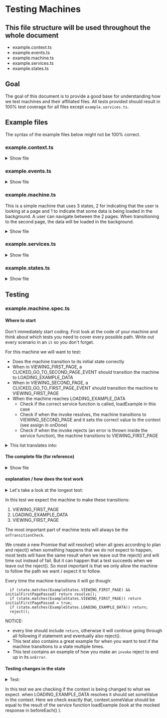 # Testing Machines

## This file structure will be used throughout the whole document
 - example.context.ts
 - example.events.ts
 - example.machine.ts
 - example.services.ts
 - example.states.ts

## Goal

The goal of this document is to provide a good base for understanding how we test machines and their affiliated files. All tests provided should result in 100% test coverage for all files except `example.services.ts`.

## Example files

The syntax of the example files below might not be 100% correct.

### example.context.ts

<details>
  <summary>Show file</summary>

  ```
  export interface ExampleContext {
    someValue: string;
  }

  ```

</details>

### example.events.ts

<details>
  <summary>Show file</summary>

```
import { EventObject } from 'xstate';

export enum ExampleEvents {
  CLICKED_GO_TO_FIRST_PAGE = '[ExampleEvents: Clicked Go To First Page]',
  CLICKED_GO_TO_SECOND_PAGE = '[ExampleEvents: Clicked Go To Second Page]',
}

export class ClickedGoToFirstPageEvent implements EventObject {

  public type: ExampleEvents.CLICKED_GO_TO_FIRST_PAGE = ExampleEvents.CLICKED_GO_TO_FIRST_PAGE;

}

export class ClickedGoToSecondPageEvent implements EventObject {

  public type: ExampleEvents.CLICKED_GO_TO_SECOND_PAGE = ExampleEvents.CLICKED_GO_TO_SECOND_PAGE;

}


export type ExampleEvent =
  | ClickedGoToFirstPageEvent
  | ClickedGoToSecondPageEvent;

```

</details>

### example.machine.ts

This is a simple machine that uses 3 states, 2 for indicating that the user is looking at a page and 1 to indicate that some data is being loaded in the background. A user can navigate between the 2 pages. When transitioning to the second page, the data will be loaded in the background.

<details>
  <summary>Show file</summary>

```
import { MachineConfig, StateMachine } from 'xstate';
import { ExampleContext } from './example.context';
import { ExampleState, ExampleStates, ExampleStateSchema } from './example.states';
import { ExampleEvent, ExampleEvents } from './example.events';
import { loadExample } from './example.services';

// eslint-disable-next-line max-len
export type ExampleMachine = StateMachine<ExampleContext, ExampleStateSchema, ExampleEvent, ExampleState>;

export const exampleMachine: MachineConfig<ExampleContext, ExampleStateSchema, ExampleEvent> = {

  initial: ExampleStates.VIEWING_FIRST_PAGE,

  states: {
    [ExampleStates.VIEWING_FIRST_PAGE]: {
      on: {
        [ExampleEvents.CLICKED_GO_TO_SECOND_PAGE]: ExampleStates.LOADING_EXAMPLE_DATA,
      },
    },
    [ExampleStates.LOADING_EXAMPLE_DATA]: {
      invoke: {
        src: (c: ExampleContext, e: ExampleEvent) => loadExample(c, e),
        onDone: {
          actions: assign({ someValue: (c: ExampleContext, ev: DoneInvokeEvent<string>) => ev.data }),
          target: ExampleStates.VIEWING_SECOND_PAGE,
        },
        onError: {
          actions: log('An error occurred loading example data'),
          target: ExampleStates.VIEWING_FIRST_PAGE,
        },
      }
    },
    [ExampleStates.VIEWING_SECOND_PAGE]: {
      on: {
        [ExampleEvents.CLICKED_GO_TO_FIRST_PAGE]: ExampleStates.VIEWING_FIRST_PAGE,
      },
    },
  },

};

```

</details>

### example.services.ts

<details>
  <summary>Show file</summary>

```
import { ExampleContext } from './example.context';
import { ExampleEvent } from './example.events';

export const loadExample = async (
  context: ExampleContext,
  ev: ExampleEvent,
): Promise<string> => {
  return 'someValue';
}
```

</details>

### example.states.ts

<details>
  <summary>Show file</summary>

```
import { StateSchema } from 'xstate';
import { ExampleContext } from './example.context';

export enum ExampleStates {
  VIEWING_FIRST_PAGE = '[ExampleStates: Viewing First Page]',
  VIEWING_SECOND_PAGE = '[ExampleStates: Viewing Second Page]',
  LOADING_EXAMPLE_DATA = '[ExampleStates: Loading Example Data]',
}

export interface ExampleState {
  value:
  | ExampleStates.VIEWING_FIRST_PAGE
  | ExampleStates.VIEWING_SECOND_PAGE
  | ExampleStates.LOADING_EXAMPLE_DATA;
  context: ExampleContext;
}

export interface ExampleStateSchema extends StateSchema<ExampleContext> {
  states: {
    [key in ExampleStates]?: StateSchema<ExampleContext>;
  };
}

```

</details>

## Testing

### example.machine.spec.ts

#### Where to start

Don't immediately start coding. First look at the code of your machine and think about which tests you need to cover every possible path. Write out every scenario in an `it` so you don't forget.

For this machine we will want to test:
 - Does the machine transition to its initial state correctly
 - When in VIEWING_FIRST_PAGE, a CLICKED_GO_TO_SECOND_PAGE_EVENT should transition the machine to LOADING_EXAMPLE_DATA
 - When in VIEWING_SECOND_PAGE, a CLICKED_GO_TO_FIRST_PAGE_EVENT should transition the machine to VIEWING_FIRST_PAGE
 - When the machine reaches LOADING_EXAMPLE_DATA
   - Check if the correct service function is called, loadExample in this case
   - Check if when the invoke resolves, the machine transitions to VIEWING_SECOND_PAGE and it sets the correct value to the context (see assign in onDone)
   - Check if when the invoke rejects (an error is thrown inside the service function), the machine transitions to VIEWING_FIRST_PAGE

<details>
  <summary>This list translates into:</summary>

```
describe('exampleMachine', () => {

  let machine: InterpreterFrom<ExampleMachine>;

  beforeEach(() => {

    jest.resetAllMocks();

    machine = interpret(createMachine<ExampleContext, ExampleEvent, ExampleState>(exampleMachine).withContext({ someValue: 'blabla' }));

    // mock the service functions as these should be tested in their own file and may not be covered by this file
    jest.spyOn(services, 'loadExample').mockResolvedValue('blablaReturnedByServiceFunction');

  });

  afterEach(() => {

    machine.stop();

  });

  it('should instantiate', () => {

    machine.start();

    expect(machine).toBeTruthy();

  });

  it(`should transition to ${ExampleStates.VIEWING_FIRST_PAGE} as its initial state`, async () => {

  });

  describe(`${ExampleStates.VIEWING_FIRST_PAGE}`, () => {

    it(`should transition to ${ExampleStates.LOADING_EXAMPLE_DATA} on ${ExampleEvents.CLICKED_GO_TO_SECOND_PAGE_EVENT}`, async () => {

    });

  });

  describe(`${ExampleStates.VIEWING_SECOND_PAGE}`, () => {

    it(`should transition to ${ExampleStates.VIEWING_FIRST_PAGE} on ${ExampleEvents.CLICKED_GO_TO_FIRST_PAGE_EVENT}`, async () => {

    });

  });

  describe(`${ExampleStates.LOADING_EXAMPLE_DATA}`, () => {

    describe('INVOKE', () => {

      it('should call example.services.loadExample', async () => {

      });

      it(`should transition to ${ExampleStates.VIEWING_SECOND_PAGE} when invoke resolves`, async () => {

      });

      it(`should transition to ${ExampleStates.VIEWING_FIRST_PAGE} when invoke rejects`, async () => {

      });

    });

  });

});
```


</details>

#### The complete file (for reference)

<details> 
  <summary>Show file</summary>
  
  ```
  import { createMachine, interpret, InterpreterFrom } from 'xstate';
  import { exampleMachine, ExampleMachine } from './example.machine';
  import { ClickedGoToFirstPageEvent, ClickedGoToSecondPageEvent, ExampleEvent, ExampleEvents } from './example.events';
  import { ExampleState, ExampleStates } from './example.states';
  import { ExampleContext } from './example.context';
  import * as services from './example.services';

  describe('exampleMachine', () => {

    let machine: InterpreterFrom<ExampleMachine>;

    beforeEach(() => {

      jest.resetAllMocks();

      machine = interpret(createMachine<ExampleContext, ExampleEvent, ExampleState>(exampleMachine).withContext({ someValue: 'blabla' }));

      // mock the service functions as these should be tested in their own file and may not be covered by this file
      jest.spyOn(services, 'loadExample').mockResolvedValue('blablaReturnedByServiceFunction');

    });

    afterEach(() => {

      machine.stop();

    });

    it('should instantiate', () => {

      machine.start();

      expect(machine).toBeTruthy();

    });

    it(`should transition to ${ExampleStates.VIEWING_FIRST_PAGE} as its initial state`, async () => {

      const onTransitionCheck = new Promise<void>((resolve, reject) => {

        machine.onTransition((state) => {

          if (state.matches(ExampleStates.VIEWING_FIRST_PAGE)) return resolve();
          reject();

        });

      });

      machine.start();
      // No extra events should be sent to the machine as we are trying to test its initial state

      await expect(onTransitionCheck).resolves.toBeUndefined();

    });

    describe(`${ExampleStates.VIEWING_FIRST_PAGE}`, () => {

      it(`should transition to ${ExampleStates.LOADING_EXAMPLE_DATA} on ${ExampleEvents.CLICKED_GO_TO_SECOND_PAGE_EVENT}`, async () => {

        const onTransitionCheck = new Promise<void>((resolve, reject) => {

          machine.onTransition((state) => {

            if (state.matches(ExampleStates.VIEWING_FIRST_PAGE)) return;
            if (state.matches(ExampleStates.LOADING_EXAMPLE_DATA)) return resolve();
            reject();

          });

        });

        machine.start();
        machine.send(new ClickedGoToSecondPageEvent());

        await expect(onTransitionCheck).resolves.toBeUndefined();

      });

    });

    describe(`${ExampleStates.VIEWING_SECOND_PAGE}`, () => {

      it(`should transition to ${ExampleStates.VIEWING_FIRST_PAGE} on ${ExampleEvents.CLICKED_GO_TO_FIRST_PAGE_EVENT}`, async () => {

        const onTransitionCheck = new Promise<void>((resolve, reject) => {

          let initialFirstPagePassed = false;

          machine.onTransition((state) => {

            if (state.matches(ExampleStates.VIEWING_FIRST_PAGE) && initialFirstPagePassed) return resolve();
            if (state.matches(ExampleStates.VIEWING_FIRST_PAGE)) return initialFirstPagePassed = true;
            if (state.matches(ExampleStates.LOADING_EXAMPLE_DATA)) return;
            if (state.matches(ExampleStates.VIEWING_SECOND_PAGE)) return;
            reject();

          });

        });

        machine.start();
        // First go to the second page
        machine.send(new ClickedGoToSecondPageEvent());
        // Return to the first page
        machine.send(new ClickedGoToFirstPageEvent());

        await expect(onTransitionCheck).resolves.toBeUndefined();

      });

    });

    describe(`${ExampleStates.LOADING_EXAMPLE_DATA}`, () => {

      describe('INVOKE', () => {

        it('should call example.services.loadExample', async () => {

          // Make sure we make it to INVOKE
          const onTransitionCheck = new Promise<void>((resolve, reject) => {

            machine.onTransition((state) => {

              if (state.matches(ExampleStates.VIEWING_FIRST_PAGE)) return;
              if (state.matches(ExampleStates.LOADING_EXAMPLE_DATA)) return resolve();
              reject();

            });

          });

          machine.start();
          machine.send(new ClickedGoToSecondPageEvent());

          await expect(onTransitionCheck).resolves.toBeUndefined();
          expect(services.loadExample).toHaveBeenCalledTimes(1);

        });

        it(`should transition to ${ExampleStates.VIEWING_SECOND_PAGE} and set someValue in the context when invoke resolves`, async () => {

          const onTransitionCheck = new Promise<void>((resolve, reject) => {

            machine.onTransition((state) => {

              if (state.matches(ExampleStates.VIEWING_FIRST_PAGE)) return;
              if (state.matches(ExampleStates.LOADING_EXAMPLE_DATA)) return ;
              if (state.matches(ExampleStates.VIEWING_SECOND_PAGE)) return resolve();
              reject();

            });

          });

          const onChangeCheck = new Promise<void>((resolve) => {

            machine.onChange((context: AppContext) => {

              if (context.someValue === 'blablaReturnedByServiceFunction') return resolve();

            });

          });

          machine.start();
          machine.send(new ClickedGoToSecondPageEvent());

          await expect(onTransitionCheck).resolves.toBeUndefined();
          await expect(onChangeCheck).resolves.toBeUndefined();

        });

        it(`should transition to ${ExampleStates.VIEWING_FIRST_PAGE} when invoke rejects`, async () => {

          jest.spyOn(services, 'loadExample').mockRejectedValueOnce(new Error());

          const onTransitionCheck = new Promise<void>((resolve, reject) => {

            let initialFirstPagePassed = false;

            machine.onTransition((state) => {

              if (state.matches(ExampleStates.VIEWING_FIRST_PAGE) && initialFirstPagePassed) return resolve();
              if (state.matches(ExampleStates.VIEWING_FIRST_PAGE)) return initialFirstPagePassed = true;
              if (state.matches(ExampleStates.LOADING_EXAMPLE_DATA)) return;
              reject();

            });

          });

          machine.start();
          machine.send(new ClickedGoToSecondPageEvent());

          await expect(onTransitionCheck).resolves.toBeUndefined();

        });

      });

    });

  });

  ```

</details>

#### explanation / how does the test work

<details>
  <summary>Let's take a look at the longest test:</summary>

```
  it(`should transition to ${ExampleStates.VIEWING_FIRST_PAGE} when invoke rejects`, async () => {

    jest.spyOn(services, 'loadExample').mockRejectedValueOnce(new Error());

    const onTransitionCheck = new Promise<void>((resolve, reject) => {

      let initialFirstPagePassed = false;

      machine.onTransition((state) => {

        if (state.matches(ExampleStates.VIEWING_FIRST_PAGE) && initialFirstPagePassed) return resolve();
        if (state.matches(ExampleStates.VIEWING_FIRST_PAGE)) return initialFirstPagePassed = true;
        if (state.matches(ExampleStates.LOADING_EXAMPLE_DATA)) return;
        reject();

      });

    });

    machine.start();
    machine.send(new ClickedGoToSecondPageEvent());

    await expect(onTransitionCheck).resolves.toBeUndefined();

  });
```


</details>

In this test we expect the machine to make these transitions:
 1. VIEWING_FIRST_PAGE
 2. LOADING_EXAMPLE_DATA
 3. VIEWING_FIRST_PAGE

The most important part of machine tests will always be the `onTransitionCheck`.

We create a new Promise that will resolve() when all goes according to plan and reject() when something happens that we do not expect to happen, most tests will have the same result when we leave out the reject() and will time out instead of fail. But it can happen that a test succeeds when we leave out the reject(). So most important is that we only allow the machine to follow the path we want / expect it to follow.


Every time the machine transitions it will go though:

```
  if (state.matches(ExampleStates.VIEWING_FIRST_PAGE) && initialFirstPagePassed) return resolve();
  if (state.matches(ExampleStates.VIEWING_FIRST_PAGE)) return initialFirstPagePassed = true;
  if (state.matches(ExampleStates.LOADING_EXAMPLE_DATA)) return;
  reject();
```

NOTICE:
- every line should include `return`, otherwise it will continue going through all following if statement and eventually also reject().
- This test also contains a great example for when you want to test if the machine transitions to a state multiple times.
- This test contains an example of how you make an `invoke` reject to end up in its `onError`.


#### Testing changes in the state

<details>
  <summary>Test:</summary>

```
  it(`should transition to ${ExampleStates.VIEWING_SECOND_PAGE} and set someValue in the context when invoke resolves`, async () => {

    const onTransitionCheck = new Promise<void>((resolve, reject) => {

      machine.onTransition((state) => {

        if (state.matches(ExampleStates.VIEWING_FIRST_PAGE)) return;
        if (state.matches(ExampleStates.LOADING_EXAMPLE_DATA)) return ;
        if (state.matches(ExampleStates.VIEWING_SECOND_PAGE)) return resolve();
        reject();

      });

    });

    const onChangeCheck = new Promise<void>((resolve) => {

      machine.onChange((context: AppContext) => {

        if (context.someValue === 'blablaReturnedByServiceFunction') return resolve();

      });

    });

    machine.start();
    machine.send(new ClickedGoToSecondPageEvent());

    await expect(onTransitionCheck).resolves.toBeUndefined();
    await expect(onChangeCheck).resolves.toBeUndefined();

  });
```

</details>

In this test we are checking if the context is being changed to what we expect. when LOADING_EXAMPLE_DATA resolves it should set someValue in the context. Here we check exactly that, context.someValue should be equal to the result of the service function loadExample (look at the mocked response in beforeEach() ).
